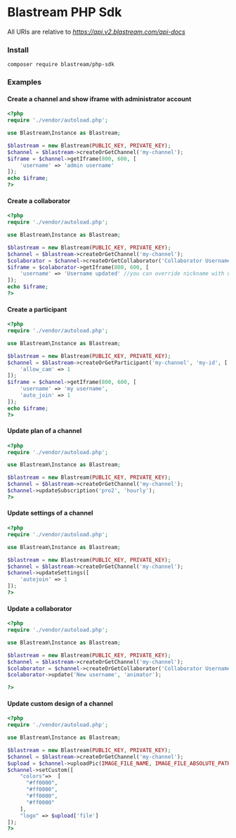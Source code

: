 
# Blastream PHP Sdk

All URIs are relative to *https://api.v2.blastream.com/api-docs*

### Install

```
composer require blastream/php-sdk
```

### Examples

#### Create a channel and show iframe with administrator account
```php
<?php
require './vendor/autoload.php';

use Blastream\Instance as Blastream;

$blastream = new Blastream(PUBLIC_KEY, PRIVATE_KEY); 
$channel = $blastream->createOrGetChannel('my-channel');
$iframe = $channel->getIframe(800, 600, [
    'username' => 'admin username'
]);
echo $iframe;
?>
```
#### Create a collaborator
```php
<?php
require './vendor/autoload.php';

use Blastream\Instance as Blastream;

$blastream = new Blastream(PUBLIC_KEY, PRIVATE_KEY); 
$channel = $blastream->createOrGetChannel('my-channel');
$colaborator = $channel->createOrGetCollaborator('Collaborator Username', 'moderator'); //The collaborator username is unique for a channel
$iframe = $colaborator->getIframe(800, 600, [
    'username' => 'Username updated' //you can override nickname with username iframe parameters
]);
echo $iframe;
?>    
```
#### Create a participant
```php
<?php
require './vendor/autoload.php';

use Blastream\Instance as Blastream;

$blastream = new Blastream(PUBLIC_KEY, PRIVATE_KEY); 
$channel = $blastream->createOrGetParticipant('my-channel', 'my-id', [
    'allow_cam' => 1
]);
$iframe = $channel->getIframe(800, 600, [
    'username' => 'my username', 
    'auto_join' => 1
]);
echo $iframe;
?>    
```
#### Update plan of a channel
```php
<?php
require './vendor/autoload.php';

use Blastream\Instance as Blastream;

$blastream = new Blastream(PUBLIC_KEY, PRIVATE_KEY); 
$channel = $blastream->createOrGetChannel('my-channel');
$channel->updateSubscription('pro2', 'hourly');
?>
```
#### Update settings of a channel
```php
<?php
require './vendor/autoload.php';

use Blastream\Instance as Blastream;

$blastream = new Blastream(PUBLIC_KEY, PRIVATE_KEY); 
$channel = $blastream->createOrGetChannel('my-channel');
$channel->updateSettings([
    'autojoin' => 1
]);
?>
```
#### Update a collaborator
```php
<?php
require './vendor/autoload.php';

use Blastream\Instance as Blastream;

$blastream = new Blastream(PUBLIC_KEY, PRIVATE_KEY); 
$channel = $blastream->createOrGetChannel('my-channel');
$colaborator = $channel->createOrGetCollaborator('Collaborator Username', 'moderator'); 
$colaborator->update('New username', 'animator');

?>    
```
#### Update custom design of a channel
```php
<?php
require './vendor/autoload.php';

use Blastream\Instance as Blastream;

$blastream = new Blastream(PUBLIC_KEY, PRIVATE_KEY); 
$channel = $blastream->createOrGetChannel('my-channel');
$upload = $channel->uploadPic(IMAGE_FILE_NAME, IMAGE_FILE_ABSOLUTE_PATH);
$channel->setCustom([
    "colors"=>  [
      "#ff0000",
      "#ff0000",
      "#ff0000",
      "#ff0000"
    ],
    "logo" => $upload['file']
]);
?>
```